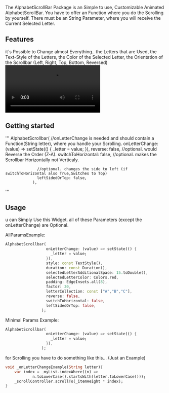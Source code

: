 <!--
This README describes the package. If you publish this package to pub.dev,
this README's contents appear on the landing page for your package.

For information about how to write a good package README, see the guide for
[writing package pages](https://dart.dev/guides/libraries/writing-package-pages).

For general information about developing packages, see the Dart guide for
[creating packages](https://dart.dev/guides/libraries/create-library-packages)
and the Flutter guide for
[developing packages and plugins](https://flutter.dev/developing-packages).
-->

The AlphabetScrollBar Package is an Simple to use, Customizable Animated AlphabetScrollBar.
You have to offer an Function where you do the Scrolling by yourself.
There must be an String Parameter, where you will receive the Current Selected Letter.


## Features

it`s Possible to Change almost Everything.. the Letters that are Used, the Text-Style of the Letters, the Color of the Selected Letter, the Orientation of the Scrollbar (Left, Right, Top, Bottom, Reversed)
![](example.mov)

## Getting started
'''
AlphabetScrollbar(
    //onLetterChange is needed and should contain a Function(String letter), where you handle your Scrolling. 
                  onLetterChange: (value) => setState(() {
                    _letter = value;
                  }),
                  reverse: false, //optional. would Reverse the Order (Z-A).
                  switchToHorizontal: false, //optional. makes the Scrollbar Horizontally not Verticaly.
                  
                  //optional. changes the side to left (if switchToHorizontal also True,Switches to Top)
                  leftSidedOrTop: false, 
                ),
'''
## Usage

u can Simply Use this Widget. all of these Parameters (except the onLetterChange) are Optional.

AllParamsExample:
```dart
AlphabetScrollbar(
                  onLetterChange: (value) => setState(() {
                    _letter = value;
                  }),
                  style: const TextStyle(),
                  duration: const Duration(),
                  selectedLetterAdditionalSpace: 15.toDouble(),
                  selectedLetterColor: Colors.red,
                  padding: EdgeInsets.all(8),
                  factor: 30,
                  letterCollection: const ["A","B","C"],
                  reverse: false,
                  switchToHorizontal: false,
                  leftSidedOrTop: false,
                );
```

Minimal Params Example:
```dart
AlphabetScrollbar(
                  onLetterChange: (value) => setState(() {
                    _letter = value;
                  }),
                );
```

for Scrolling you have to do something like this... (Just an Example)
```dart
void _onLetterChangeExample(String letter){
    var index = _myList.indexWhere((n) =>
            n.toLowerCase().startsWith(letter.toLowerCase()));
    _scrollController.scrollTo(_itemHeight * index);
}
```


